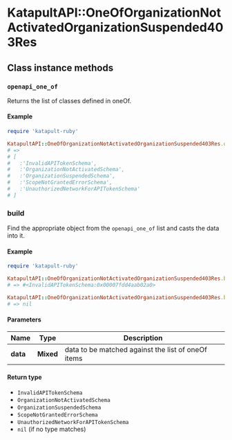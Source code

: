 # KatapultAPI::OneOfOrganizationNotActivatedOrganizationSuspended403Res

## Class instance methods

### `openapi_one_of`

Returns the list of classes defined in oneOf.

#### Example

```ruby
require 'katapult-ruby'

KatapultAPI::OneOfOrganizationNotActivatedOrganizationSuspended403Res.openapi_one_of
# =>
# [
#   :'InvalidAPITokenSchema',
#   :'OrganizationNotActivatedSchema',
#   :'OrganizationSuspendedSchema',
#   :'ScopeNotGrantedErrorSchema',
#   :'UnauthorizedNetworkForAPITokenSchema'
# ]
```

### build

Find the appropriate object from the `openapi_one_of` list and casts the data into it.

#### Example

```ruby
require 'katapult-ruby'

KatapultAPI::OneOfOrganizationNotActivatedOrganizationSuspended403Res.build(data)
# => #<InvalidAPITokenSchema:0x00007fdd4aab02a0>

KatapultAPI::OneOfOrganizationNotActivatedOrganizationSuspended403Res.build(data_that_doesnt_match)
# => nil
```

#### Parameters

| Name | Type | Description |
| ---- | ---- | ----------- |
| **data** | **Mixed** | data to be matched against the list of oneOf items |

#### Return type

- `InvalidAPITokenSchema`
- `OrganizationNotActivatedSchema`
- `OrganizationSuspendedSchema`
- `ScopeNotGrantedErrorSchema`
- `UnauthorizedNetworkForAPITokenSchema`
- `nil` (if no type matches)

